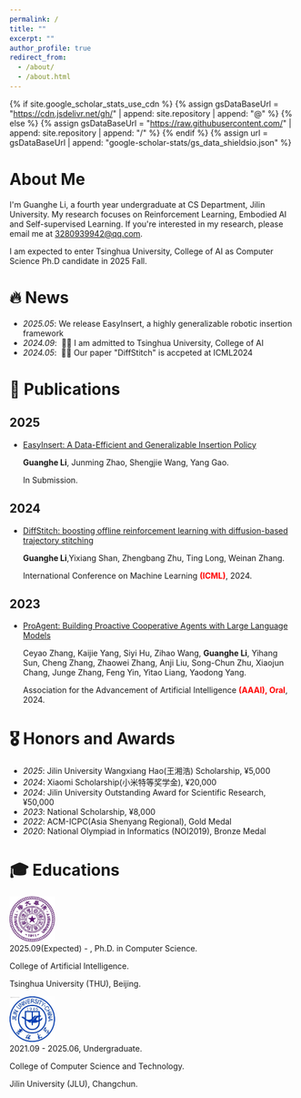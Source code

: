 ```yaml
---
permalink: /
title: ""
excerpt: ""
author_profile: true
redirect_from: 
  - /about/
  - /about.html
---
```


{% if site.google_scholar_stats_use_cdn %}
{% assign gsDataBaseUrl = "https://cdn.jsdelivr.net/gh/" | append: site.repository | append: "@" %}
{% else %}
{% assign gsDataBaseUrl = "https://raw.githubusercontent.com/" | append: site.repository | append: "/" %}
{% endif %}
{% assign url = gsDataBaseUrl | append: "google-scholar-stats/gs_data_shieldsio.json" %}

# About Me

<span class='anchor' id='about-me'></span>

I'm Guanghe Li, a fourth year undergraduate at CS Department, Jilin University. My research focuses on Reinforcement Learning, Embodied AI and Self-supervised Learning. If you're interested in my research, please email me at 3280939942@qq.com.     

I am expected to enter Tsinghua University, College of AI as Computer Science Ph.D candidate in 2025 Fall. 


# 🔥 News
- *2025.05*: We release EasyInsert, a highly generalizable robotic insertion framework 
- *2024.09*: &nbsp;🎉🎉 I am admitted to Tsinghua University, College of AI
- *2024.05*: &nbsp;🎉🎉 Our paper "DiffStitch" is accpeted at ICML2024

# 📝 Publications 

## 2025

- [EasyInsert: A Data-Efficient and Generalizable Insertion Policy](https://easyinsert.github.io)

  **Guanghe Li**, Junming Zhao, Shengjie Wang, Yang Gao. 

  In Submission. 



## 2024 

- [DiffStitch: boosting offline reinforcement learning with diffusion-based trajectory stitching](https://openreview.net/pdf?id=phGHQOKmaU)

  **Guanghe Li**,Yixiang Shan, Zhengbang Zhu, Ting Long, Weinan Zhang.    

  International Conference on Machine Learning **<font color='red'>(ICML)</font>**, 2024. 

## 2023 

- [ProAgent: Building Proactive Cooperative Agents with Large Language Models](https://ojs.aaai.org/index.php/AAAI/article/view/29710/31219)

  Ceyao Zhang, Kaijie Yang, Siyi Hu, Zihao Wang, **Guanghe Li**, Yihang Sun, Cheng Zhang, Zhaowei Zhang, Anji Liu, Song-Chun Zhu, Xiaojun Chang, Junge Zhang, Feng Yin, Yitao Liang, Yaodong Yang.     

  Association for the Advancement of Artificial Intelligence **<font color='red'>(AAAI), Oral</font>**, 2024.





# 🎖 Honors and Awards
- *2025*: Jilin University Wangxiang Hao(王湘浩) Scholarship, ¥5,000
- *2024*: Xiaomi Scholarship(小米特等奖学金), ¥20,000
- *2024*: Jilin University Outstanding Award for Scientific Research, ¥50,000
- *2023*: National Scholarship, ¥8,000
- *2022*: ACM-ICPC(Asia Shenyang Regional), Gold Medal 
- *2020*: National Olympiad in Informatics (NOI2019), Bronze Medal 

# 🎓 Educations

<div class='school-box'>
<div><img src='images/THU.png' alt="sym" width="80"></div>
<div class='school-box-text' markdown="1">
2025.09(Expected) - , Ph.D. in Computer Science.

College of Artificial Intelligence.

Tsinghua University (THU), Beijing.
</div>
</div>

<div class='school-box'>
<div><img src='images/JLU.png' alt="sym" width="80"></div>
<div class='school-box-text' markdown="1">
2021.09 - 2025.06, Undergraduate.

College of Computer Science and Technology.

Jilin University (JLU), Changchun.
</div>
</div>

